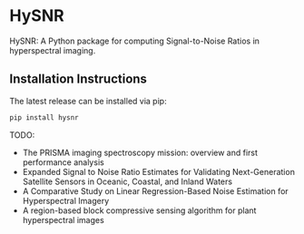 # HySNR

HySNR: A Python package for computing Signal-to-Noise Ratios in hyperspectral imaging.


## Installation Instructions

The latest release can be installed via pip:

```bash
pip install hysnr
```



TODO:
- The PRISMA imaging spectroscopy mission: overview and first performance analysis
- Expanded Signal to Noise Ratio Estimates for Validating Next-Generation Satellite Sensors in Oceanic, Coastal, and Inland Waters
- A Comparative Study on Linear Regression-Based Noise Estimation for Hyperspectral Imagery
- A region-based block compressive sensing algorithm for plant hyperspectral images

